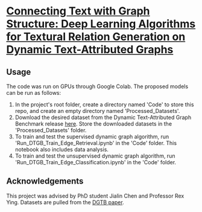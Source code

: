 # [Connecting Text with Graph Structure: Deep Learning Algorithms for Textural Relation Generation on Dynamic Text-Attributed Graphs](https://www.overleaf.com/read/wbrkbjvfktqx#e90573)

## Usage

The code was run on GPUs through Google Colab. The proposed models can be run as follows:
1. In the project's root folder, create a directory named 'Code' to store this repo, and create an empty directory named 'Processed_Datasets'.
2. Download the desired dataset from the Dynamic Text-Attributed Graph Benchmark release [here](https://drive.google.com/drive/folders/1QFxHIjusLOFma30gF59_hcB19Ix3QZtk?usp=sharing). Store the downloaded datasets in the 'Processed_Datasets' folder. 
2. To train and test the supervised dynamic graph algorithm, run 'Run_DTGB_Train_Edge_Retrieval.ipynb' in the 'Code' folder. This notebook also includes data analysis.
3. To train and test the unsupervised dynamic graph algorithm, run 'Run_DTGB_Train_Edge_Classification.ipynb' in the 'Code' folder. 

## Acknowledgements
This project was advised by PhD student Jialin Chen and Professor Rex Ying. Datasets are pulled from the [DGTB paper](https://arxiv.org/abs/2406.12072).
